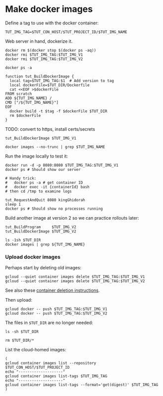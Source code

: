 # Make docker images

Define a tag to use with the docker container:

```
TUT_IMG_TAG=$TUT_CON_HOST/$TUT_PROJECT_ID/$TUT_IMG_NAME
```

Web server in hand, dockerize it.

<!-- @removeAllLocalDockerImages -->
```
docker rm $(docker stop $(docker ps -aq))
docker rmi $TUT_IMG_TAG:$TUT_IMG_V1
docker rmi $TUT_IMG_TAG:$TUT_IMG_V2
```

<!-- @assureNoContainersRunningLocally -->
```
docker ps -a
```

<!-- @defineFunctionToCreateDockerImage -->
```
function tut_BuildDockerImage {
  local tag=$TUT_IMG_TAG:$1  # Add version to tag
  local dockerFile=$TUT_DIR/Dockerfile
  cat <<EOF >$dockerFile
FROM scratch
ADD ${TUT_IMG_NAME} /
CMD ["/${TUT_IMG_NAME}"]
EOF
  docker build -t $tag -f $dockerFile $TUT_DIR
  rm $dockerFile
}
```

TODO: convert to https, install certs/secrets

<!-- @createDockerImageVersion1 -->
```
tut_BuildDockerImage $TUT_IMG_V1
```

<!-- @listRelevantImages -->
```
docker images --no-trunc | grep $TUT_IMG_NAME
```

Run the image locally to test it:

<!-- @runDockerImage -->
```
docker run -d -p 8080:8080 $TUT_IMG_TAG:$TUT_IMG_V1
docker ps # Should show our server

# Handy trick:
#   docker ps -a # get container ID
#   docker exec -it {containerId} bash
# then cd /tmp to examine logs

tut_RequestAndQuit 8080 kingGhidorah
sleep 1
docker ps # Should show no processes running
```

Build another image at version 2
so we can practice rollouts later:

<!-- @buildVersion2 -->
```
tut_BuildProgram     $TUT_IMG_V2
tut_BuildDockerImage $TUT_IMG_V2
```

<!-- @confirmLocalDockerCache -->
```
ls -1sh $TUT_DIR
docker images | grep ${TUT_IMG_NAME}
```


### Upload docker images

Perhaps start by deleting old images:

<!-- @deleteImages -->
```
gcloud --quiet container images delete $TUT_IMG_TAG:$TUT_IMG_V1
gcloud --quiet container images delete $TUT_IMG_TAG:$TUT_IMG_V2
```

See also these [container deletion instructions].

[container deletion instructions]: https://cloud.google.com/container-registry/docs/quickstart


Then upload:

<!-- @uploadImages -->
```
gcloud docker -- push $TUT_IMG_TAG:$TUT_IMG_V1
gcloud docker -- push $TUT_IMG_TAG:$TUT_IMG_V2
```

The files in `$TUT_DIR` are no longer needed:

<!-- @lsTutDir -->
```
ls -sh $TUT_DIR
```

<!-- @cleanTutDir -->
```
rm $TUT_DIR/*
```

List the cloud-homed images:

<!-- @listImages -->
```
(
gcloud container images list --repository $TUT_CON_HOST/$TUT_PROJECT_ID
echo "--------------------"
gcloud container images list-tags $TUT_IMG_TAG
echo "--------------------"
gcloud container images list-tags --format='get(digest)' $TUT_IMG_TAG
)
```
